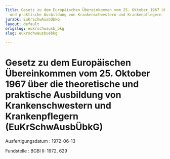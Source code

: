 ```yaml
---
Title: Gesetz zu dem Europäischen Übereinkommen vom 25. Oktober 1967 über die theoretische
  und praktische Ausbildung von Krankenschwestern und Krankenpflegern
jurabk: EuKrSchwAusbÜbkG
layout: default
origslug: eukrschwausb_bkg
slug: eukrschwausbuebkg

---
```


# Gesetz zu dem Europäischen Übereinkommen vom 25. Oktober 1967 über die theoretische und praktische Ausbildung von Krankenschwestern und Krankenpflegern (EuKrSchwAusbÜbkG)

Ausfertigungsdatum
:   1972-06-13

Fundstelle
:   BGBl II: 1972, 629

